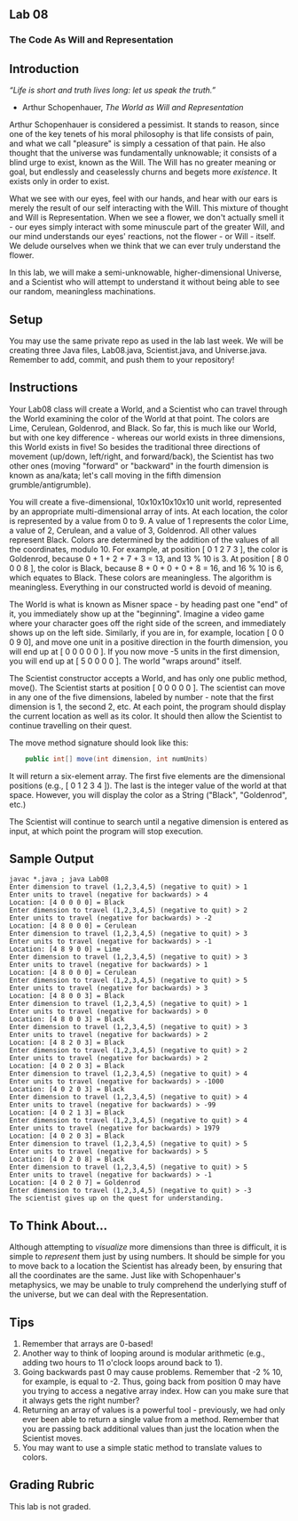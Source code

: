## Lab 08

### The Code As Will and Representation

## Introduction

_“Life is short and truth lives long: let us speak the truth.”_  
- Arthur Schopenhauer, _The World as Will and Representation_

Arthur Schopenhauer is considered a pessimist.  It stands to reason, since one of the key tenets of his moral philosophy is that life consists of pain, and what we call "pleasure" is simply a cessation of that pain.  He also thought that the universe was fundamentally unknowable; it consists of a blind urge to exist, known as the Will.  The Will has no greater meaning or goal, but endlessly and ceaselessly churns and begets more _existence_.  It exists only in order to exist.

What we see with our eyes, feel with our hands, and hear with our ears is merely the result of our self interacting with the Will.  This mixture of thought and Will is Representation.  When we see a flower, we don't actually smell it - our eyes simply interact with some minuscule part of the greater Will, and our mind understands our eyes' reactions, not the flower - or Will - itself.  We delude ourselves when we think that we can ever truly understand the flower.

In this lab, we will make a semi-unknowable, higher-dimensional Universe, and a Scientist who will attempt to understand it without being able to see our random, meaningless machinations.

## Setup

You may use the same private repo as used in the lab last week.  We will be creating three Java files, Lab08.java, Scientist.java, and Universe.java.  Remember to add, commit, and push them to your repository!

## Instructions

Your Lab08 class will create a World, and a Scientist who can travel through the World examining the color of the World at that point.  The colors are Lime, Cerulean, Goldenrod, and Black.  So far, this is much like our World, but with one key difference - whereas our world exists in three dimensions, this World exists in five!  So besides the traditional three directions of movement (up/down, left/right, and forward/back), the Scientist has two other ones (moving "forward" or "backward" in the fourth dimension is known as ana/kata; let's call moving in the fifth dimension grumble/antigrumble).

You will create a five-dimensional, 10x10x10x10x10 unit world, represented by an appropriate multi-dimensional array of ints.  At each location, the color is represented by a value from 0 to 9.  A value of 1 represents the color Lime, a value of 2, Cerulean, and a value of 3, Goldenrod.  All other values represent Black.  Colors are determined by the addition of the values of all the coordinates, modulo 10.  For example, at position [ 0 1 2 7 3 ], the color is Goldenrod, because 0 + 1 + 2 + 7 + 3 = 13, and 13 % 10 is 3.  At position [ 8 0 0 0 8 ], the color is Black, because 8 + 0 + 0 + 0 + 8 = 16, and 16 % 10 is 6, which equates to Black.  These colors are meaningless.  The algorithm is meaningless.  Everything in our constructed world is devoid of meaning.

The World is what is known as Misner space - by heading past one "end" of it, you immediately show up at the "beginning".  Imagine a video game where your character goes off the right side of the screen, and immediately shows up on the left side.  Similarly, if you are in, for example, location [ 0 0 0 9 0], and move one unit in a positive direction in the fourth dimension, you will end up at [ 0 0 0 0 0 ].  If you now move -5 units in the first dimension, you will end up at [ 5 0 0 0 0 ].  The world "wraps around" itself.

The Scientist constructor accepts a World, and has only one public method, move().  The Scientist starts at position [ 0 0 0 0 0 ].  The scientist can move in any one of the five dimensions, labeled by number - note that the first dimension is 1, the second 2, etc.  At each point, the program should display the current location as well as its color.  It should then allow the Scientist to continue travelling on their quest.

The move method signature should look like this:

```java
    public int[] move(int dimension, int numUnits)
```

It will return a six-element array.  The first five elements are the dimensional positions (e.g., [ 0 1 2 3 4 ]).  The last is the integer value of the world at that space.  However, you will display the color as a String ("Black", "Goldenrod", etc.)  

The Scientist will continue to search until a negative dimension is entered as input, at which point the program will stop execution.

## Sample Output

```
javac *.java ; java Lab08
Enter dimension to travel (1,2,3,4,5) (negative to quit) > 1
Enter units to travel (negative for backwards) > 4
Location: [4 0 0 0 0] = Black
Enter dimension to travel (1,2,3,4,5) (negative to quit) > 2
Enter units to travel (negative for backwards) > -2
Location: [4 8 0 0 0] = Cerulean
Enter dimension to travel (1,2,3,4,5) (negative to quit) > 3
Enter units to travel (negative for backwards) > -1
Location: [4 8 9 0 0] = Lime
Enter dimension to travel (1,2,3,4,5) (negative to quit) > 3
Enter units to travel (negative for backwards) > 1
Location: [4 8 0 0 0] = Cerulean
Enter dimension to travel (1,2,3,4,5) (negative to quit) > 5
Enter units to travel (negative for backwards) > 3
Location: [4 8 0 0 3] = Black
Enter dimension to travel (1,2,3,4,5) (negative to quit) > 1
Enter units to travel (negative for backwards) > 0
Location: [4 8 0 0 3] = Black
Enter dimension to travel (1,2,3,4,5) (negative to quit) > 3
Enter units to travel (negative for backwards) > 2
Location: [4 8 2 0 3] = Black
Enter dimension to travel (1,2,3,4,5) (negative to quit) > 2
Enter units to travel (negative for backwards) > 2
Location: [4 0 2 0 3] = Black
Enter dimension to travel (1,2,3,4,5) (negative to quit) > 4
Enter units to travel (negative for backwards) > -1000
Location: [4 0 2 0 3] = Black
Enter dimension to travel (1,2,3,4,5) (negative to quit) > 4
Enter units to travel (negative for backwards) > -99
Location: [4 0 2 1 3] = Black
Enter dimension to travel (1,2,3,4,5) (negative to quit) > 4
Enter units to travel (negative for backwards) > 1979
Location: [4 0 2 0 3] = Black
Enter dimension to travel (1,2,3,4,5) (negative to quit) > 5
Enter units to travel (negative for backwards) > 5
Location: [4 0 2 0 8] = Black
Enter dimension to travel (1,2,3,4,5) (negative to quit) > 5
Enter units to travel (negative for backwards) > -1
Location: [4 0 2 0 7] = Goldenrod
Enter dimension to travel (1,2,3,4,5) (negative to quit) > -3
The scientist gives up on the quest for understanding.
```

## To Think About...

Although attempting to _visualize_ more dimensions than three is difficult, it is simple to _represent_ them just by using numbers.  It should be simple for you to move back to a location the Scientist has already been, by ensuring that all the coordinates are the same.  Just like with Schopenhauer's metaphysics, we may be unable to truly comprehend the underlying stuff of the universe, but we can deal with the Representation.

## Tips

1. Remember that arrays are 0-based!
2. Another way to think of looping around is modular arithmetic (e.g., adding two hours to 11 o'clock loops around back to 1).
3. Going backwards past 0 may cause problems.  Remember that -2 % 10, for example, is equal to -2.  Thus, going back from position 0 may have you trying to access a negative array index.  How can you make sure that it always gets the right number?
4. Returning an array of values is a powerful tool - previously, we had only ever been able to return a single value from a method.  Remember that you are passing back additional values than just the location when the Scientist moves.
5. You may want to use a simple static method to translate values to colors.

## Grading Rubric

This lab is not graded.